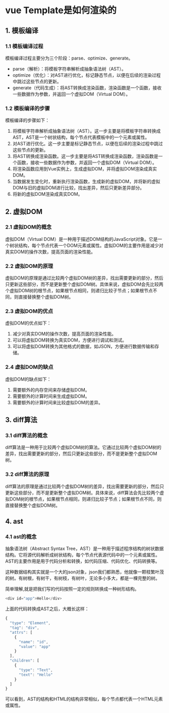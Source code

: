 # vue Template是如何渲染的

## 1. 模板编译

### 1.1 模板编译过程

模板编译过程主要分为三个阶段：parse、optimize、generate。

- parse（解析）：将模板字符串解析成抽象语法树（AST）。
- optimize（优化）：对AST进行优化，标记静态节点，以便在后续的渲染过程中跳过这些节点的更新。
- generate（代码生成）：将AST转换成渲染函数，渲染函数是一个函数，接收一些数据作为参数，并返回一个虚拟DOM（Virtual DOM）。

### 1.2 模板编译的步骤

模板编译的步骤如下：

1. 将模板字符串解析成抽象语法树（AST）。这一步主要是将模板字符串转换成AST，AST是一个树状结构，每个节点代表模板中的一个元素或属性。
2. 对AST进行优化。这一步主要是标记静态节点，以便在后续的渲染过程中跳过这些节点的更新。
3. 将AST转换成渲染函数。这一步主要是将AST转换成渲染函数，渲染函数是一个函数，接收一些数据作为参数，并返回一个虚拟DOM（Virtual DOM）。
4. 将渲染函数应用到Vue实例上，生成虚拟DOM，并将虚拟DOM渲染成真实DOM。
5. 当数据发生变化时，重新执行渲染函数，生成新的虚拟DOM，并将新的虚拟DOM与旧的虚拟DOM进行比较，找出差异，然后只更新差异部分。
6. 将新的虚拟DOM渲染成真实DOM。


## 2. 虚拟DOM

### 2.1 虚拟DOM的概念

虚拟DOM（Virtual DOM）是一种用于描述DOM结构的JavaScript对象。它是一个树状结构，每个节点代表一个DOM元素或属性。虚拟DOM的主要作用是减少对真实DOM的操作次数，提高页面的渲染性能。

### 2.2 虚拟DOM的原理
虚拟DOM的原理是通过比较两个虚拟DOM树的差异，找出需要更新的部分，然后只更新这些部分，而不是更新整个虚拟DOM树。具体来说，虚拟DOM会先比较两个虚拟DOM树的根节点，如果根节点相同，则递归比较子节点；如果根节点不同，则直接替换整个虚拟DOM树。

### 2.3 虚拟DOM的优点

虚拟DOM的优点如下：

1. 减少对真实DOM的操作次数，提高页面的渲染性能。
2. 可以将虚拟DOM转换为真实DOM，方便进行调试和测试。
3. 可以将虚拟DOM转换为其他格式的数据，如JSON，方便进行数据传输和存储。

### 2.4 虚拟DOM的缺点

虚拟DOM的缺点如下：
1. 需要额外的内存空间来存储虚拟DOM。
2. 需要额外的计算时间来生成虚拟DOM。
3. 需要额外的计算时间来比较虚拟DOM的差异。

## 3. diff算法

### 3.1 diff算法的概念

diff算法是一种用于比较两个虚拟DOM树的算法。它通过比较两个虚拟DOM树的差异，找出需要更新的部分，然后只更新这些部分，而不是更新整个虚拟DOM树。

### 3.2 diff算法的原理
diff算法的原理是通过比较两个虚拟DOM树的差异，找出需要更新的部分，然后只更新这些部分，而不是更新整个虚拟DOM树。具体来说，diff算法会先比较两个虚拟DOM树的根节点，如果根节点相同，则递归比较子节点；如果根节点不同，则直接替换整个虚拟DOM树。

## 4. ast
### 4.1 ast的概念

抽象语法树（Abstract Syntax Tree，AST）是一种用于描述程序结构的树状数据结构。它将源代码解析成树状结构，每个节点代表源代码中的一个元素或属性。AST的主要作用是用于代码分析和转换，如代码压缩、代码优化、代码转换等。

这种数据结构其实就是一个大的json对象，json我们都熟悉，他就像一颗枝繁叶茂的树。有树根，有树干，有树枝，有树叶，无论多小多大，都是一棵完整的树。

简单理解,就是把我们写的代码按照一定的规则转换成一种树形结构。

```js
<div id="app">Hello</div>
```
上面的代码转换成AST之后，大概长这样：
```js
{
  "type": "Element",
  "tag": "div",
  "attrs": [
    {
      "name": "id",
      "value": "app"
    }
  ],
  "children": [
    {
      "type": "Text",
      "text": "Hello"
    }
  ]
}
```
可以看到，AST的结构和HTML的结构非常相似，每个节点都代表一个HTML元素或属性。


